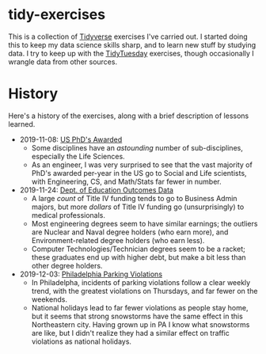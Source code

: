 # tidy-exercises

This is a collection of [Tidyverse](https://www.tidyverse.org/) exercises I've
carried out. I started doing this to keep my data science skills sharp, and to
learn new stuff by studying data. I try to keep up with the
[TidyTuesday](https://github.com/rfordatascience/tidytuesday) exercises, though
occasionally I wrangle data from other sources.

# History

Here's a history of the exercises, along with a brief description of lessons learned.

- 2019-11-08: [US PhD's Awarded](https://github.com/zdelrosario/tidy-exercises/blob/master/2019/2019-02-19-usphds/eda.md)
  + Some disciplines have an *astounding* number of sub-disciplines, especially the Life Sciences.
  + As an engineer, I was very surprised to see that the vast majority of PhD's awarded per-year in the US go to Social and Life scientists, with Engineering, CS, and Math/Stats far fewer in number.
- 2019-11-24: [Dept. of Education Outcomes Data](https://github.com/zdelrosario/tidy-exercises/blob/master/2019/2019-11-22-ed-data/outcomes.md)
  + A large *count* of Title IV funding tends to go to Business Admin majors, but more *dollars* of Title IV funding go (unsurprisingly) to medical professionals.
  + Most engineering degrees seem to have similar earnings; the outliers are Nuclear and Naval degree holders (who earn more), and Environment-related degree holders (who earn less).
  + Computer Technologies/Technician degrees seem to be a racket; these graduates end up with higher debt, but make a bit less than other degree holders.
- 2019-12-03: [Philadelphia Parking Violations](https://github.com/zdelrosario/tidy-exercises/blob/master/2019/2019-12-03-phily-tickets/proc.md)
  + In Philadelpha, incidents of parking violations follow a clear weekly trend, with the greatest violations on Thursdays, and far fewer on the weekends.
  + National holidays lead to far fewer violations as people stay home, but it seems that strong snowstorms have the same effect in this Northeastern city. Having grown up in PA I know what snowstorms are like, but I didn't realize they had a similar effect on traffic violations as national holidays.

